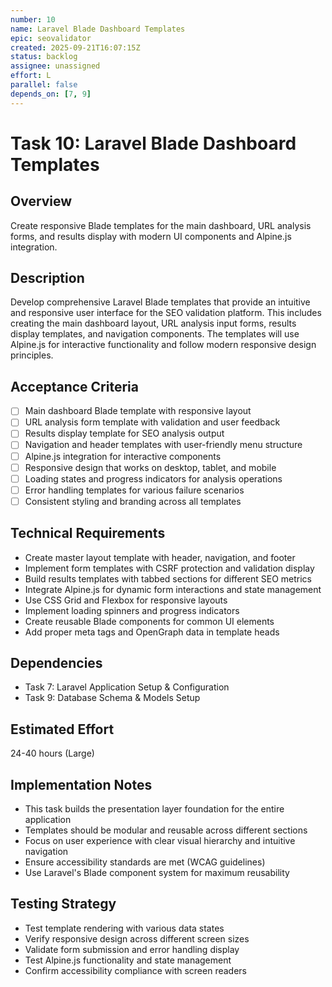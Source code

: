 ```yaml
---
number: 10
name: Laravel Blade Dashboard Templates
epic: seovalidator
created: 2025-09-21T16:07:15Z
status: backlog
assignee: unassigned
effort: L
parallel: false
depends_on: [7, 9]
---
```


# Task 10: Laravel Blade Dashboard Templates

## Overview
Create responsive Blade templates for the main dashboard, URL analysis forms, and results display with modern UI components and Alpine.js integration.

## Description
Develop comprehensive Laravel Blade templates that provide an intuitive and responsive user interface for the SEO validation platform. This includes creating the main dashboard layout, URL analysis input forms, results display templates, and navigation components. The templates will use Alpine.js for interactive functionality and follow modern responsive design principles.

## Acceptance Criteria
- [ ] Main dashboard Blade template with responsive layout
- [ ] URL analysis form template with validation and user feedback
- [ ] Results display template for SEO analysis output
- [ ] Navigation and header templates with user-friendly menu structure
- [ ] Alpine.js integration for interactive components
- [ ] Responsive design that works on desktop, tablet, and mobile
- [ ] Loading states and progress indicators for analysis operations
- [ ] Error handling templates for various failure scenarios
- [ ] Consistent styling and branding across all templates

## Technical Requirements
- Create master layout template with header, navigation, and footer
- Implement form templates with CSRF protection and validation display
- Build results templates with tabbed sections for different SEO metrics
- Integrate Alpine.js for dynamic form interactions and state management
- Use CSS Grid and Flexbox for responsive layouts
- Implement loading spinners and progress indicators
- Create reusable Blade components for common UI elements
- Add proper meta tags and OpenGraph data in template heads

## Dependencies
- Task 7: Laravel Application Setup & Configuration
- Task 9: Database Schema & Models Setup

## Estimated Effort
24-40 hours (Large)

## Implementation Notes
- This task builds the presentation layer foundation for the entire application
- Templates should be modular and reusable across different sections
- Focus on user experience with clear visual hierarchy and intuitive navigation
- Ensure accessibility standards are met (WCAG guidelines)
- Use Laravel's Blade component system for maximum reusability

## Testing Strategy
- Test template rendering with various data states
- Verify responsive design across different screen sizes
- Validate form submission and error handling display
- Test Alpine.js functionality and state management
- Confirm accessibility compliance with screen readers
